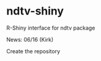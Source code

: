 ndtv-shiny
==========

R-Shiny interface for ndtv package


News: 06/16 (Kirk)

Create the repository
